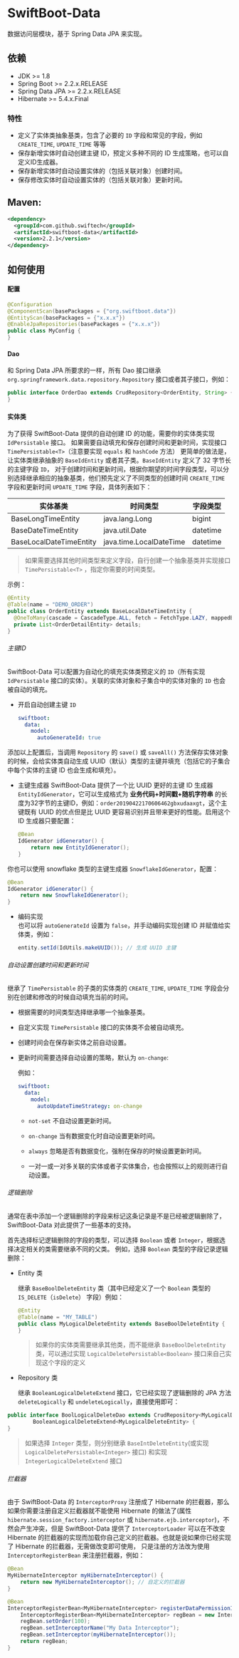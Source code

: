 # SwiftBoot-Data

数据访问层模块，基于 Spring Data JPA 来实现。

## 依赖
* JDK >= 1.8
* Spring Boot >= 2.2.x.RELEASE
* Spring Data JPA >= 2.2.x.RELEASE
* Hibernate >= 5.4.x.Final


### 特性
* 定义了实体类抽象基类，包含了必要的 `ID` 字段和常见的字段，例如 `CREATE_TIME`, `UPDATE_TIME` 等等
* 保存新增实体时自动创建主键 ID，预定义多种不同的 ID 生成策略，也可以自定义ID生成器。
* 保存新增实体时自动设置实体的（包括关联对象）创建时间。
* 保存修改实体时自动设置实体的（包括关联对象）更新时间。


## Maven:

  ```xml
  <dependency>
    <groupId>com.github.swiftech</groupId>
    <artifactId>swiftboot-data</artifactId>
    <version>2.2.1</version>
  </dependency>
  ```

## 如何使用

#### 配置


```java
@Configuration
@ComponentScan(basePackages = {"org.swiftboot.data"})
@EntityScan(basePackages = {"x.x.x"})
@EnableJpaRepositories(basePackages = {"x.x.x"})
public class MyConfig {
}
```

#### Dao

和 Spring Data JPA 所要求的一样，所有 Dao 接口继承 `org.springframework.data.repository.Repository` 接口或者其子接口，例如：

  ```java
  public interface OrderDao extends CrudRepository<OrderEntity, String> {
  }
  ```

#### 实体类


为了获得 SwiftBoot-Data 提供的自动创建 ID 的功能，需要你的实体类实现 `IdPersistable` 接口。
如果需要自动填充和保存创建时间和更新时间，实现接口 `TimePersistable<T>`（注意要实现 `equals` 和 `hashCode` 方法）
更简单的做法是，让实体类继承抽象的 `BaseIdEntity` 或者其子类。`BaseIdEntity` 定义了 32 字节长的主键字段 `ID`，
对于创建时间和更新时间，根据你期望的时间字段类型，可以分别选择继承相应的抽象基类，他们预先定义了不同类型的创建时间 `CREATE_TIME` 字段和更新时间 `UPDATE_TIME` 字段，具体列表如下：

|实体基类|时间类型|字段类型
| --- | --- | --- |
|BaseLongTimeEntity|java.lang.Long|bigint|
|BaseDateTimeEntity|java.util.Date|datetime|
|BaseLocalDateTimeEntity|java.time.LocalDateTime|datetime|

> 如果需要选择其他时间类型来定义字段，自行创建一个抽象基类并实现接口 `TimePersistable<T>` ，指定你需要的时间类型。

示例：

  ```java
  @Entity
  @Table(name = "DEMO_ORDER")
  public class OrderEntity extends BaseLocalDateTimeEntity {
    @OneToMany(cascade = CascadeType.ALL, fetch = FetchType.LAZY, mappedBy = "order", orphanRemoval = true)
    private List<OrderDetailEntity> details;
  }
  ```


###### 主键ID

SwiftBoot-Data 可以配置为自动化的填充实体类预定义的 `ID`（所有实现 `IdPersistable` 接口的实体）。关联的实体对象和子集合中的实体对象的 `ID` 也会被自动的填充。

* 开启自动创建主键 `ID`


  ```yaml
  swiftboot:
    data:
      model:
        autoGenerateId: true
  ```

添加以上配置后，当调用 `Repository` 的 `save()` 或 `saveAll()` 方法保存实体对象的时候，会给实体类自动生成 UUID（默认）类型的主键并填充（包括它的子集合中每个实体的主键 ID 也会生成和填充）。


* 主键生成器
SwiftBoot-Data 提供了一个比 UUID 更好的主键 ID 生成器 `EntityIdGenerator`，它可以生成格式为 **业务代码+时间戳+随机字符串** 的长度为32字节的主键ID，例如：`order20190422170606462gbxudaaxgt`，这个主键既有 UUID 的优点但是比 UUID 更容易识别并且带来更好的性能。启用这个 ID 生成器只要配置：


  ```java
  @Bean
  IdGenerator idGenerator() {
      return new EntityIdGenerator();
  }
  ```

你也可以使用 snowflake 类型的主键生成器 `SnowflakeIdGenerator`，配置：

  ```java
  @Bean
  IdGenerator idGenerator() {
      return new SnowflakeIdGenerator();
  }
  ```

* 编码实现  
  也可以将 `autoGenerateId` 设置为 `false`，并手动编码实现创建 ID 并赋值给实体类，例如：


  ```java
  entity.setId(IdUtils.makeUUID()); // 生成 UUID 主键
  ```

###### 自动设置创建时间和更新时间
继承了 `TimePersistable` 的子类的实体类的 `CREATE_TIME`, `UPDATE_TIME` 字段会分别在创建和修改的时候自动填充当前的时间。
  
* 根据需要的时间类型选择继承哪一个抽象基类。
* 自定义实现 `TimePersistable` 接口的实体类不会被自动填充。
* 创建时间会在保存新实体之前自动设置。
* 更新时间需要选择自动设置的策略，默认为 `on-change`:
  

  例如：
  ```yaml
  swiftboot:
    data:
      model:
        autoUpdateTimeStrategy: on-change
  ```

  * `not-set` 不自动设置更新时间。
  * `on-change` 当有数据变化时自动设置更新时间。
  * `always` 忽略是否有数据变化，强制在保存的时候设置更新时间。

  * 一对一或一对多关联的实体或者子实体集合，也会按照以上的规则进行自动设置。

###### 逻辑删除

通常在表中添加一个逻辑删除的字段来标记这条记录是不是已经被逻辑删除了，SwiftBoot-Data 对此提供了一些基本的支持。

首先选择标记逻辑删除的字段的类型，可以选择 `Boolean` 或者 `Integer`，根据选择决定相关的类需要继承不同的父类。 例如，选择 `Boolean` 类型的字段记录逻辑删除：

* Entity 类

  继承 `BaseBoolDeleteEntity` 类（其中已经定义了一个 `Boolean` 类型的 `IS_DELETE`（`isDelete`） 字段）例如：

  ```java
  @Entity
  @Table(name = "MY_TABLE")
  public class MyLogicalDeleteEntity extends BaseBoolDeleteEntity {
  }
  ```

  > 如果你的实体类需要继承其他类，而不能继承 `BaseBoolDeleteEntity` 类，可以通过实现 `LogicalDeletePersistable<Boolean>` 接口来自己实现这个字段的定义

* Repository 类

  继承 `BooleanLogicalDeleteExtend` 接口，它已经实现了逻辑删除的 JPA 方法 `deleteLogically` 和 `undeleteLogically`，直接使用即可：

```java
public interface BoolLogicalDeleteDao extends CrudRepository<MyLogicalDeleteEntity, String>,
        BooleanLogicalDeleteExtend<MyLogicalDeleteEntity> {
}
```

> 如果选择 `Integer` 类型，则分别继承 `BaseIntDeleteEntity`(或实现 `LogicalDeletePersistable<Integer>` 接口) 和实现 `IntegerLogicalDeleteExtend` 接口 


###### 拦截器

由于 SwiftBoot-Data 的 `InterceptorProxy` 注册成了 Hibernate 的拦截器，那么如果你需要注册自定义拦截器就不能使用 Hibernate 的做法了(属性 `hibernate.session_factory.interceptor` 或 `hibernate.ejb.interceptor`)，不然会产生冲突，但是 SwiftBoot-Data 
提供了 `InterceptorLoader` 可以在不改变 Hibernate 的拦截器的实现而加载你自己定义的拦截器。也就是说如果你已经实现了 Hibernate 的拦截器，无需做改变即可使用，
只是注册的方法改为使用 `InterceptorRegisterBean` 来注册拦截器，例如：

```java
@Bean
MyHibernateInterceptor myHibernateInterceptor() {
    return new MyHibernateInterceptor(); // 自定义的拦截器
}

@Bean
InterceptorRegisterBean<MyHibernateInterceptor> registerDataPermissionInterceptor() {
    InterceptorRegisterBean<MyHibernateInterceptor> regBean = new InterceptorRegisterBean<>();
    regBean.setOrder(100);
    regBean.setInterceptorName("My Data Interceptor");
    regBean.setInterceptor(myHibernateInterceptor());
    return regBean;
}
```